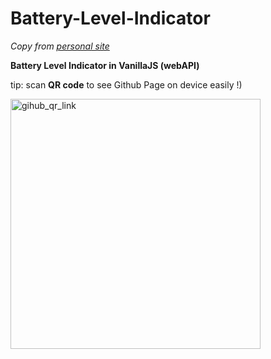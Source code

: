 # Battery-Level-Indicator
_Copy from [personal site](https://sub.victorkarasev.ru/_sandbox/battery_level/)_

**Battery Level Indicator in VanillaJS (webAPI)**


tip: scan **QR code** to see Github Page on device easily !)

<img
  src="https://api.qrcode-monkey.com/tmp/0c4ef0881d9e55eb538bcee875456fb9.svg?1696808182123"
  alt="gihub_qr_link"
  title="scan QR code to see Github Page on phone easily"
  width="400"
/>
